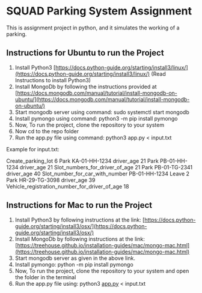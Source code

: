 # SQUAD Parking System Assignment

This is assignment project in python, and it simulates the working of a parking.

## Instructions for Ubuntu to run the Project 

1) Install Python3 [https://docs.python-guide.org/starting/install3/linux/](https://docs.python-guide.org/starting/install3/linux/) (Read Instructions to install Python3)
2) Install MongoDb by following the instructions provided at [https://docs.mongodb.com/manual/tutorial/install-mongodb-on-ubuntu/](https://docs.mongodb.com/manual/tutorial/install-mongodb-on-ubuntu/)
3) Start mongodb server using command:
sudo systemctl start mongodb
4) Install pymongo using command:
python3 -m pip install pymongo
5) Now, To run the project, clone the repository to your system
6) Now cd to the repo folder
7) Run the app.py file using command:
python3 app.py < input.txt

Example for input.txt:

Create_parking_lot 6
Park KA-01-HH-1234 driver_age 21
Park PB-01-HH-1234 driver_age 21
Slot_numbers_for_driver_of_age 21
Park PB-01-TG-2341 driver_age 40
Slot_number_for_car_with_number PB-01-HH-1234
Leave 2
Park HR-29-TG-3098 driver_age 39
Vehicle_registration_number_for_driver_of_age 18

## Instructions for Mac to run the Project
1) Install Python3 by following instructions at the link:
[https://docs.python-guide.org/starting/install3/osx/](https://docs.python-guide.org/starting/install3/osx/)
2) Install MongoDb by following instructions at the link:
[https://treehouse.github.io/installation-guides/mac/mongo-mac.html](https://treehouse.github.io/installation-guides/mac/mongo-mac.html)
3) Start mongodb server as given in the above link.
4) Install pymongo:
python -m pip install pymongo
5) Now, To run the project, clone the repository to your system and open the folder in the terminal
6) Run the app.py file using:
python3 [app.py](http://app.py/) < input.txt

